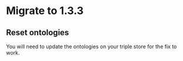 # Migrate to 1.3.3


## Reset ontologies

You will need to update the ontologies on your triple store for the fix to work.